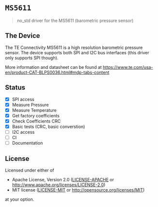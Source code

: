 # `MS5611`

> no_std driver for the MS5611 (barometric pressure sensor)

## The Device
The TE Connectivity MS5611 is a high resolution barometric pressure sensor. The device supports both SPI and I2C bus interfaces (this driver only supports SPI though).

More information and datasheet can be found at https://www.te.com/usa-en/product-CAT-BLPS0036.html#mdp-tabs-content

## Status
- [x] SPI access
- [x] Measure Pressure
- [x] Measure Temperature
- [x] Get factory coefficients
- [x] Check Coefficients CRC
- [x] Basic tests (CRC, basic converstion)
- [ ] I2C access
- [ ] CI
- [ ] Documentation

## License
Licensed under either of

 * Apache License, Version 2.0 ([LICENSE-APACHE](LICENSE-APACHE) or
   http://www.apache.org/licenses/LICENSE-2.0)
 * MIT license ([LICENSE-MIT](LICENSE-MIT) or
   http://opensource.org/licenses/MIT)

at your option.